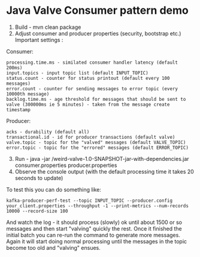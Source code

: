 # Java Valve Consumer pattern demo


1. Build - mvn clean package
2. Adjust consumer and producer properties (security, bootstrap etc.)
Important settings :

Consumer:

    processing.time.ms - similated consumer handler latency (default 200ms)
    input.topics - input topic list (default INPUT_TOPIC)
    status.count - counter for status printout (default every 100 messages)
    error.count - counter for sending messages to error topic (every 10000th message)
    backlog.time.ms - age threshold for messages that should be sent to valve (300000ms ie 5 minutes) - taken from the message create timestamp
    
Producer:

    acks - durability (default all)
    transactional.id - id for producer transactions (default valve)
    valve.topic - topic for the "valved" messages (default VALVE_TOPIC)
    error.topic - topic for the "errored" messages (default ERROR_TOPIC)

3. Run - java -jar <path to>/weird-valve-1.0-SNAPSHOT-jar-with-dependencies.jar consumer.properties producer.properties
4. Observe the console output (with the default processing time it takes 20 seconds to update)

To test this you can do something like:

    kafka-producer-perf-test --topic INPUT_TOPIC --producer.config your_client.properties --throughput -1 --print-metrics --num-records 10000 --record-size 100    
 
And watch the log - it should process (slowly) ok until about 1500 or so messages and then start "valving" quickly the rest.
Once it finished the initial batch you can re-run the command to generate more messages. Again it will start doing normal 
processing until the messages in the topic become too old and "valving" ensues.


